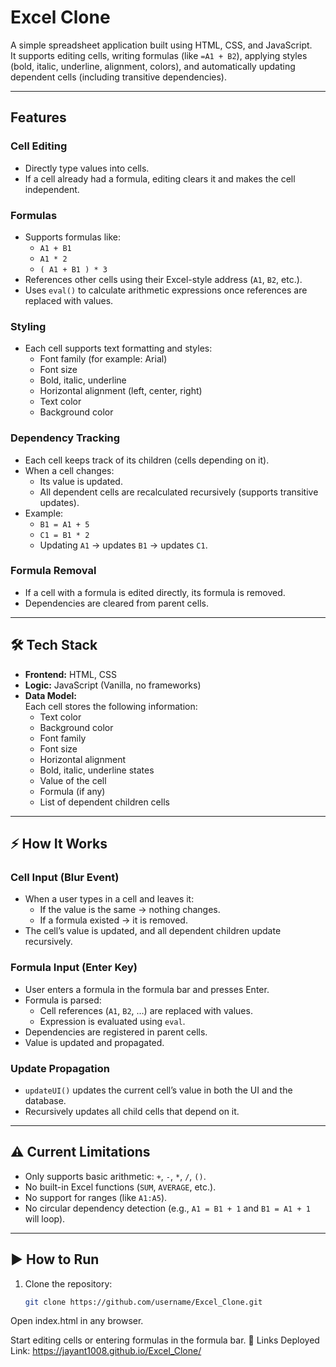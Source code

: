 # Excel Clone  

A simple spreadsheet application built using HTML, CSS, and JavaScript.  
It supports editing cells, writing formulas (like `=A1 + B2`), applying styles (bold, italic, underline, alignment, colors), and automatically updating dependent cells (including transitive dependencies).  

---

## Features  

### Cell Editing  
- Directly type values into cells.  
- If a cell already had a formula, editing clears it and makes the cell independent.  

### Formulas  
- Supports formulas like:  
  - `A1 + B1`  
  - `A1 * 2`  
  - `( A1 + B1 ) * 3`  
- References other cells using their Excel-style address (`A1`, `B2`, etc.).  
- Uses `eval()` to calculate arithmetic expressions once references are replaced with values.  

### Styling  
- Each cell supports text formatting and styles:  
  - Font family (for example: Arial)  
  - Font size  
  - Bold, italic, underline  
  - Horizontal alignment (left, center, right)  
  - Text color  
  - Background color  

### Dependency Tracking  
- Each cell keeps track of its children (cells depending on it).  
- When a cell changes:  
  - Its value is updated.  
  - All dependent cells are recalculated recursively (supports transitive updates).  
- Example:  
  - `B1 = A1 + 5`  
  - `C1 = B1 * 2`  
  - Updating `A1` → updates `B1` → updates `C1`.  

### Formula Removal  
- If a cell with a formula is edited directly, its formula is removed.  
- Dependencies are cleared from parent cells.  

---

## 🛠️ Tech Stack  

- **Frontend:** HTML, CSS  
- **Logic:** JavaScript (Vanilla, no frameworks)  
- **Data Model:**  
  Each cell stores the following information:  
  - Text color  
  - Background color  
  - Font family  
  - Font size  
  - Horizontal alignment  
  - Bold, italic, underline states  
  - Value of the cell  
  - Formula (if any)  
  - List of dependent children cells  

---

## ⚡ How It Works  

### Cell Input (Blur Event)  
- When a user types in a cell and leaves it:  
  - If the value is the same → nothing changes.  
  - If a formula existed → it is removed.  
- The cell’s value is updated, and all dependent children update recursively.  

### Formula Input (Enter Key)  
- User enters a formula in the formula bar and presses Enter.  
- Formula is parsed:  
  - Cell references (`A1`, `B2`, …) are replaced with values.  
  - Expression is evaluated using `eval`.  
- Dependencies are registered in parent cells.  
- Value is updated and propagated.  

### Update Propagation  
- `updateUI()` updates the current cell’s value in both the UI and the database.  
- Recursively updates all child cells that depend on it.  

---

## ⚠️ Current Limitations

- Only supports basic arithmetic: `+`, `-`, `*`, `/`, `()`.  
- No built-in Excel functions (`SUM`, `AVERAGE`, etc.).  
- No support for ranges (like `A1:A5`).  
- No circular dependency detection (e.g., `A1 = B1 + 1` and `B1 = A1 + 1` will loop).  

---

## ▶️ How to Run

1. Clone the repository:  
   ```bash
   git clone https://github.com/username/Excel_Clone.git
   ```

Open index.html in any browser.

Start editing cells or entering formulas in the formula bar.
🔗 Links
  Deployed Link: https://jayant1008.github.io/Excel_Clone/